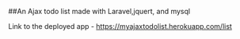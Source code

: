 ##An Ajax todo list made with Laravel,jquert, and mysql

Link to the deployed app - https://myajaxtodolist.herokuapp.com/list

